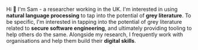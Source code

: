 Hi 👋 I'm Sam - a researcher working in the UK. I'm interested in using **natural language processing** to tap into the potential of **grey literature**. To be specific, I'm interested in tapping into the potential of grey literature related to **secure software engineering**, and ultimately providing tooling to help others do the same. Alongside my research, I frequently work with organisations and help them build their **digital skills**.


